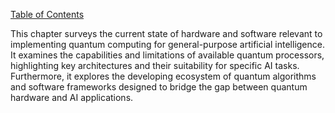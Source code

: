 [Table of Contents](#table-of-contents)

This chapter surveys the current state of hardware and software relevant to implementing quantum computing for general-purpose artificial intelligence.  It examines the capabilities and limitations of available quantum processors, highlighting key architectures and their suitability for specific AI tasks.  Furthermore, it explores the developing ecosystem of quantum algorithms and software frameworks designed to bridge the gap between quantum hardware and AI applications.


<a id='chapter-6-subchapter-1'></a>
